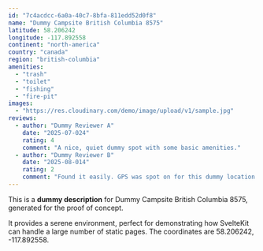 ```yaml
---
id: "7c4acdcc-6a0a-40c7-8bfa-811edd52d0f8"
name: "Dummy Campsite British Columbia 8575"
latitude: 58.206242
longitude: -117.892558
continent: "north-america"
country: "canada"
region: "british-columbia"
amenities:
  - "trash"
  - "toilet"
  - "fishing"
  - "fire-pit"
images:
  - "https://res.cloudinary.com/demo/image/upload/v1/sample.jpg"
reviews:
  - author: "Dummy Reviewer A"
    date: "2025-07-024"
    rating: 4
    comment: "A nice, quiet dummy spot with some basic amenities."
  - author: "Dummy Reviewer B"
    date: "2025-08-014"
    rating: 2
    comment: "Found it easily. GPS was spot on for this dummy location."
---
```


This is a **dummy description** for Dummy Campsite British Columbia 8575, generated for the proof of concept.

It provides a serene environment, perfect for demonstrating how SvelteKit can handle a large number of static pages. The coordinates are 58.206242, -117.892558.
